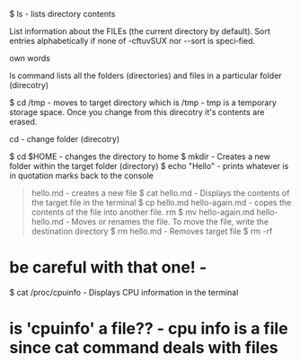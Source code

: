 $ ls		- lists directory contents 

List  information  about  the FILEs (the current directory by default).
Sort entries alphabetically if none of -cftuvSUX nor --sort is speci‐fied.

own words 

ls command lists all the folders (directories) and files in a particular folder (direcotry)

$ cd /tmp	- moves to target directory which is /tmp
		- tmp is a temporary storage space. Once you change from this direcotry it's contents are erased.

cd - change folder (direcotry)

$ cd $HOME	- changes the directory to home
$ mkdir		- Creates a new folder within the target folder (directory)
$ echo	"Hello" - prints whatever is in quotation marks back to the console
> hello.md	- creates a new file
$ cat hello.md		- Displays the contents of the target file in the terminal
$ cp hello.md hello-again.md		- copes the contents of the file into another file. rm
$ mv hello-again.md hello-hello.md	- Moves or renames the file. To move the file, write the 						  destination directory
$ rm hello.md		- Removes target file
$ rm -rf	
# be careful with that one!		-
$ cat /proc/cpuinfo			- Displays CPU information in the terminal	
# is 'cpuinfo' a file??			- cpu info is a file since cat command deals with files
